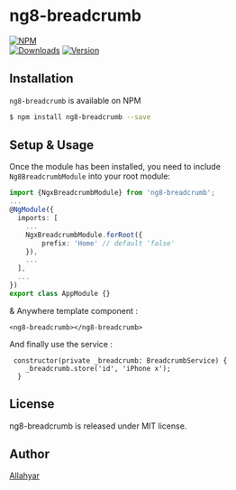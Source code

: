 # ng8-breadcrumb

[![NPM](https://nodei.co/npm/ng8-breadcrumb.png)](https://npmjs.org/package/ng8-breadcrumb)
<br>
<a href="https://www.npmjs.com/package/ng8-breadcrumb"><img src="https://img.shields.io/npm/dt/ng8-breadcrumb.svg" alt="Downloads"></a>
<a href="https://www.npmjs.com/package/ng8-breadcrumb"><img src="https://img.shields.io/npm/v/ng8-breadcrumb.svg" alt="Version"></a>

## Installation

```ng8-breadcrumb``` is available on NPM 

```bash
$ npm install ng8-breadcrumb --save
```

## Setup & Usage

Once the module has been installed, you need to include `Ng8BreadcrumbModule` into your root module:

```ts
import {NgxBreadcrumbModule} from 'ng8-breadcrumb';
...
@NgModule({
  imports: [
    ...
    NgxBreadcrumbModule.forRoot({
        prefix: 'Home' // default 'false'
    }),
    ...
  ],
  ...
})
export class AppModule {}
```
& Anywhere template component :
```
<ng8-breadcrumb></ng8-breadcrumb>
```

And finally use the service :
```
 constructor(private _breadcrumb: BreadcrumbService) {
    _breadcrumb.store('id', 'iPhone x');
  }
```

## License

ng8-breadcrumb is released under MIT license.

## Author

[Allahyar](mailto:imAllahyar@gmail.com)

